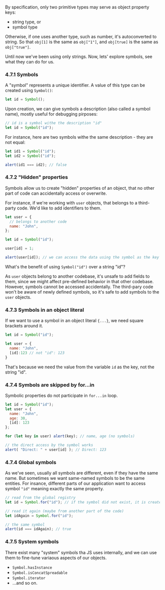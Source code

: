 By specification, only two primitive types may serve as object property keys:

- string type, or
- symbol type

Otherwise, if one uses another type, such as number, it's autoconverted to string. So that `obj[1]` is the same as `obj["1"]`, and `obj[true]` is the same as `obj["true"]`.

Until now we've been using only strings.
Now, lets' explore symbols, see what they can do for us.

### 4.7.1 Symbols

A "symbol" represents a unique identifier.
A value of this type can be created using `Symbol()`:

```js
let id = Symbol();
```

Upon creation, we can give symbols a description (also called a symbol name), mostly useful for debugging pirposes:

```js
// id is a symbol withe the description "id"
let id = Symbol("id");
```

For instance, here are two symbols withe the same description - they are not equal:

```js
let id1 = Symbol("id");
let id2 = Symbol("id");

alert(id1 === id2); // false
```

### 4.7.2 "Hidden" properties

Symbols allow us to create "hidden" properties of an object, that no other part of code can accidentally access or overwrite.

For instance, if we're working with `user` objects, that belongs to a third-party code.
We'd like to add identifiers to them.

```js
let user = {
  // belongs to another code
  name: "John",
};

let id = Symbol("id");

user[id] = 1;

alert(user[id]); // we can access the data using the symbol as the key
```

What's the benefit of using `Symbol("id")` over a string "id"?

As `user` objects belong to another codebase, it's unsafe to add fields to them, since we might affect pre-defined behavior in that other codebase. However, symbols cannot be accessed accidentally. The third-pary code won't be aware of newly defined symbols, so it's safe to add symbols to the `user` objects.

### 4.7.3 Symbols in an object literal 

If we want to use a symbol in an object literal `{...}`, we need square brackets around it.

```js
let id = Symbol("id");

let user = {
  name: "John",
  [id]:123 // not "id": 123
}
````
That's because we need the value from the variable `id` as the key, not the string "id".

### 4.7.4 Symbols are skipped by for...in

Symbolic properties do not participate in `for...in` loop.

```js
let id = Symbol("id");
let user = {
  name: "John",
  age: 30,
  [id]: 123
};

for (let key in user) alert(key); // name, age (no symbols)

// the direct access by the symbol works
alert( "Direct: " + user[id] ); // Direct: 123
```

### 4.7.4 Global symbols

As we've seen, usually all symbols are different, even if they have the same name. But sometimes we want same-named symbols to be the same entities. For insance, different parts of our application want to access symbol `"id"` meaning exactly the same property.

```js
// read from the global registry
let id = Symbol.for("id"); // if the symbol did not exist, it is created

// read it again (maybe from another part of the code)
let idAgain = Symbol.for("id");

// the same symbol
alert(id === idAgain); // true
```

### 4.7.5 System symbols

There exist many "system" symbols tha JS uses internally, and we can use them to fine-tune variaous aspects of our objects.

- `Symbol.hasInstance`
- `Symbol.isConcatSpreadable`
- `Symbol.iterator`
- ...and so on.



